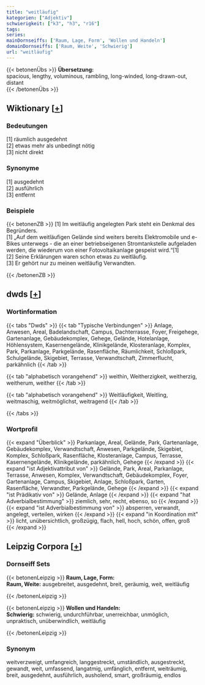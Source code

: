 ```yaml
---
title: "weitläufig"
kategorien: ["Adjektiv"]
schwierigkeit: ["k3", "h3", "r16"]
tags:
series:
mainDornseiffs: ['Raum, Lage, Form', 'Wollen und Handeln']
domainDornseiffs: ['Raum, Weite', 'Schwierig']
url: "weitläufig"
---
```


{{< betonenÜbs >}}
**Übersetzung:**  
spacious, lengthy, voluminous, rambling, long-winded, long-drawn-out, distant  
{{< /betonenÜbs >}}

## Wiktionary [[+](https://de.wiktionary.org/wiki/weitläufig)]

### Bedeutungen
[1] räumlich ausgedehnt  
[2] etwas mehr als unbedingt nötig  
[3] nicht direkt  

### Synonyme
[1] ausgedehnt  
[2] ausführlich  
[3] entfernt  

### Beispiele
{{< betonenZB >}}
[1] Im weitläufig angelegten Park steht ein Denkmal des Begründers.  
[1] „Auf dem weitläufigen Gelände sind weiters bereits Elektromobile und e-Bikes unterwegs - die an einer betriebseigenen Stromtankstelle aufgeladen werden, die wiederum von einer Fotovoltaikanlage gespeist wird.“[1]  
[2] Seine Erklärungen waren schon etwas zu weitläufig.  
[3] Er gehört nur zu meinen weitläufig Verwandten.  

{{< /betonenZB >}}


## dwds [[+](https://www.dwds.de/wb/weitläufig)]

### Wortinformation
{{< tabs "Dwds" >}}
{{< tab "Typische Verbindungen" >}}
Anlage, Anwesen, Areal, Badelandschaft, Campus, Dachterrasse, Foyer, Freigehege, Gartenanlage, Gebäudekomplex, Gehege, Gelände, Hotelanlage, Höhlensystem, Kasernengelände, Klinikgelände, Klosteranlage, Komplex, Park, Parkanlage, Parkgelände, Rasenfläche, Räumlichkeit, Schloßpark, Schulgelände, Skigebiet, Terrasse, Verwandtschaft, Zimmerflucht, parkähnlich
{{< /tab >}}

{{< tab "alphabetisch vorangehend" >}}
weithin, Weitherzigkeit, weitherzig, weitherum, weither
{{< /tab >}}

{{< tab "alphabetisch vorangehend" >}}
Weitläufigkeit, Weitling, weitmaschig, weitmöglichst, weitragend
{{< /tab >}}

{{< /tabs >}}

### Wortprofil
{{< expand "Überblick" >}} Parkanlage, Areal, Gelände, Park, Gartenanlage, Gebäudekomplex, Verwandtschaft, Anwesen, Parkgelände, Skigebiet, Komplex, Schloßpark, Rasenfläche, Klosteranlage, Campus, Terrasse, Kasernengelände, Klinikgelände, parkähnlich, Gehege {{< /expand >}}
{{< expand "ist Adjektivattribut von" >}} Gelände, Park, Areal, Parkanlage, Terrasse, Anwesen, Komplex, Verwandtschaft, Gebäudekomplex, Foyer, Gartenanlage, Campus, Skigebiet, Anlage, Schloßpark, Garten, Rasenfläche, Verwandter, Parkgelände, Gehege {{< /expand >}}
{{< expand "ist Prädikativ von" >}} Gelände, Anlage {{< /expand >}}
{{< expand "hat Adverbialbestimmung" >}} ziemlich, sehr, recht, ebenso, so {{< /expand >}}
{{< expand "ist Adverbialbestimmung von" >}} absperren, verwandt, angelegt, verteilen, wirken {{< /expand >}}
{{< expand "in Koordination mit" >}} licht, unübersichtlich, großzügig, flach, hell, hoch, schön, offen, groß {{< /expand >}}

## Leipzig Corpora [[+](https://corpora.uni-leipzig.de/en/res?word=weitläufig&corpusId=deu_newscrawl-public_2018)]

### Dornseiff Sets
{{< betonenLeipzig >}}
**Raum, Lage, Form:**  
**Raum, Weite:** ausgebreitet, ausgedehnt, breit, geräumig, weit, weitläufig  

{{< /betonenLeipzig >}}


{{< betonenLeipzig >}}
**Wollen und Handeln:**  
**Schwierig:** schwierig, undurchführbar, unerreichbar, unmöglich, unpraktisch, unüberwindlich, weitläufig  

{{< /betonenLeipzig >}}

### Synonym
weitverzweigt, umfangreich, langgestreckt, umständlich, ausgestreckt, gewandt, weit, umfassend, langatmig, umfänglich, entfernt, weiträumig, breit, ausgedehnt, ausführlich, ausholend, smart, großräumig, endlos

